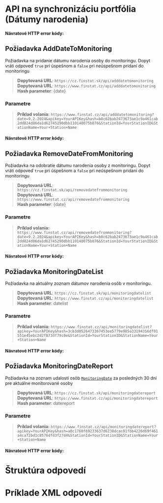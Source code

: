 # API na synchronizáciu portfólia (Dátumy narodenia)

[](monitoring-categories.md ':include')

#### Návratové HTTP error kódy:

[](../../../common/http/errorcodes-sk.md ':include')

## Požiadavka AddDateToMonitoring
Požiadavka na pridanie dátumu narodenia osoby do monitoringu.
Dopyt vráti odpoveď `true` pri úspešnom a `false`  pri neúspešnom pridaní do monitoringu

> **Dopytovaná URL**: ```https://cz.finstat.sk/api/adddatetomonitoring```<br />
> **Dopytovaná URL**: ```https://www.finstat.cz/api/adddatetomonitoring```<br />
> **Hash parameter**: {date}

### Parametre
[](../../../common/parameters/monitoring-addremove-date-sk.md ':include')

[](../../../common/parameters/parameters-sk.md ':include')

> **Príklad volania:** ```https://www.finstat.cz/api/adddatetomonitoring?date=9.2.2024&apikey=YourAPIKey&hash=b8c62bab2473673ae1c9a461cab2dd824d86da1d62745290dbb110140075b076&StationId=YourStationID&StationName=Your+Station+Name```

#### Návratové HTTP error kódy:
[](../../../common/http/errorcodes-sk.md ':include')

## Požiadavka RemoveDateFromMonitoring
Požiadavka na odobratie dátumu narodenia osoby z monitoringu.
Dopyt vráti odpoveď `true` pri úspešnom a `false`  pri neúspešnom pridaní do monitoringu

> **Dopytovaná URL**: ```https://cz.finstat.sk/api/removedatefrommonitoring```<br />
> **Dopytovaná URL**: ```https://www.finstat.cz/api/removedatefrommonitoring```<br />
> **Hash parameter**: {date}

### Parametre
[](../../../common/parameters/monitoring-addremove-date-sk.md ':include')

[](../../../common/parameters/parameters-sk.md ':include')

> **Príklad volania:** ```https://www.finstat.cz/api/removedatefrommonitoring?date=9.2.2024&apikey=YourAPIKey&hash=b8c62bab2473673ae1c9a461cab2dd824d86da1d62745290dbb110140075b076&StationId=YourStationID&StationName=Your+Station+Name```

#### Návratové HTTP error kódy:
[](../../../common/http/errorcodes-sk.md ':include')

## Požiadavka MonitoringDateList
Požiadavka na aktuálny zoznam dátumov narodenia osôb v monitoringu.

> **Dopytovaná URL**: ```https://cz.finstat.sk/api/monitoringdatelist```<br />
> **Dopytovaná URL**: ```https://www.finstat.cz/api/monitoringdatelist```<br />
> **Hash parameter**: datelist

### Parametre
[](../../../common/parameters/monitoring-category-sk.md ':include')

[](../../../common/parameters/parameters-sk.md ':include')

> **Príklad volania:** ```https://www.finstat.cz/api/monitoringdatelist?apikey=YourAPIKey&hash=3cb3d0526473367453ee5779e985a33194356df01551e45ebc2d2f873df79c0e&StationId=YourStationID&StationName=Your+Station+Name```

#### Návratové HTTP error kódy:
[](../../../common/http/errorcodes-sk.md ':include')

## Požiadavka MonitoringDateReport
Požiadavka na zoznam udalostí osôb [`MonitoringDate`](#MonitoringDate) za posledných 30 dní pre aktuálne monitorované osoby

> **Dopytovaná URL**: ```https://cz.finstat.sk/api/monitoringdatereport```<br />
> **Dopytovaná URL**: ```https://www.finstat.cz/api/monitoringdatereport```<br />
> **Hash parameter**: datereport

### Parametre
[](../../../common/parameters/monitoring-category-sk.md ':include')

[](../../../common/parameters/parameters-sk.md ':include')

> **Príklad volania:** ```https://www.finstat.cz/api/monitoringdatereport?apikey=YourAPIKey&hash=a0c1760f69233637d6238dcac01fbb4226d69f461a4ca72bd1c8576dfd3f27d4&StationId=YourStationID&StationName=Your+Station+Name```

#### Návratové HTTP error kódy:
[](../../../common/http/errorcodes-sk.md ':include')

# Štruktúra odpovedí

[](../../../common/responses/monitoring-categories-sk.md ':include')

[](../../../common/responses/monitoring-date-sk.md ':include')

# Príklade XML odpovedí

[](../../../common/examples/monitoring-categories.md ':include')

[](../../../common/examples/monitoring-datelist.md ':include')

[](../../../common/examples/monitoring-datereport.md ':include')